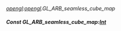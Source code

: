_[opengl](../../modules/opengl/opengl-module.md):[opengl](../../modules/opengl/opengl-module.md).GL\_ARB\_seamless\_cube\_map_
##### Const GL\_ARB\_seamless\_cube\_map:[Int](../../modules/wonkey/wonkey-types-int.md)
